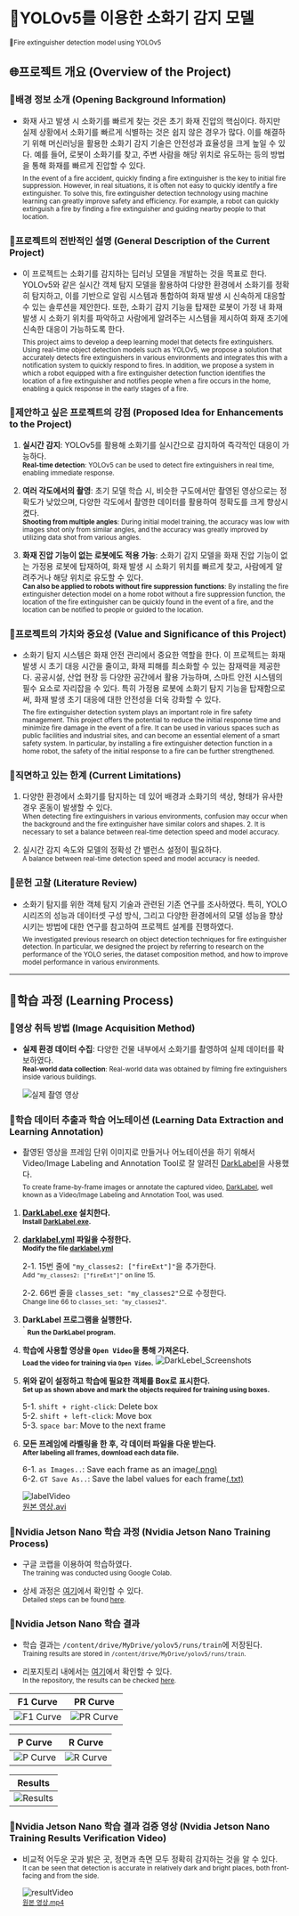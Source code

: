 # :fire_extinguisher:YOLOv5를 이용한 소화기 감지 모델<br>
<sub>:fire_extinguisher:Fire extinguisher detection model using YOLOv5</sub>

## :globe_with_meridians:프로젝트 개요 (Overview of the Project)

### :small_blue_diamond:배경 정보 소개 (Opening Background Information)

  - 화재 사고 발생 시 소화기를 빠르게 찾는 것은 초기 화재 진압의 핵심이다. 하지만 실제 상황에서 소화기를 빠르게 식별하는 것은 쉽지 않은 경우가 많다. 이를 해결하기 위해 머신러닝을 활용한 소화기 감지 기술은 안전성과 효율성을 크게 높일 수 있다. 예를 들어, 로봇이 소화기를 찾고, 주변 사람을 해당 위치로 유도하는 등의 방법을 통해 화재를 빠르게 진압할 수 있다.<br>
      <sub>In the event of a fire accident, quickly finding a fire extinguisher is the key to initial fire suppression. However, in real situations, it is often not easy to quickly identify a fire extinguisher. To solve this, fire extinguisher detection technology using machine learning can greatly improve safety and efficiency. For example, a robot can quickly extinguish a fire by finding a fire extinguisher and guiding nearby people to that location.</sub>

### :small_blue_diamond:프로젝트의 전반적인 설명 (General Description of the Current Project)

  - 이 프로젝트는 소화기를 감지하는 딥러닝 모델을 개발하는 것을 목표로 한다. YOLOv5와 같은 실시간 객체 탐지 모델을 활용하여 다양한 환경에서 소화기를 정확히 탐지하고, 이를 기반으로 알림 시스템과 통합하여 화재 발생 시 신속하게 대응할 수 있는 솔루션을 제안한다. 또한, 소화기 감지 기능을 탑재한 로봇이 가정 내 화재 발생 시 소화기 위치를 파악하고 사람에게 알려주는 시스템을 제시하여 화재 초기에 신속한 대응이 가능하도록 한다.<br>
      <sub>This project aims to develop a deep learning model that detects fire extinguishers. Using real-time object detection models such as YOLOv5, we propose a solution that accurately detects fire extinguishers in various environments and integrates this with a notification system to quickly respond to fires. In addition, we propose a system in which a robot equipped with a fire extinguisher detection function identifies the location of a fire extinguisher and notifies people when a fire occurs in the home, enabling a quick response in the early stages of a fire.</sub>

### :small_blue_diamond:제안하고 싶은 프로젝트의 강점 (Proposed Idea for Enhancements to the Project)

  1. **실시간 감지**: YOLOv5를 활용해 소화기를 실시간으로 감지하여 즉각적인 대응이 가능하다.<br>
      <sub>**Real-time detection**: YOLOv5 can be used to detect fire extinguishers in real time, enabling immediate response.</sub>


  2. **여러 각도에서의 촬영**: 초기 모델 학습 시, 비슷한 구도에서만 촬영된 영상으로는 정확도가 낮았으며, 다양한 각도에서 촬영한 데이터를 활용하여 정확도를 크게 향상시켰다.<br>
      <sub>**Shooting from multiple angles**: During initial model training, the accuracy was low with images shot only from similar angles, and the accuracy was greatly improved by utilizing data shot from various angles.</sub>


  3. **화재 진압 기능이 없는 로봇에도 적용 가능**: 소화기 감지 모델을 화재 진압 기능이 없는 가정용 로봇에 탑재하여, 화재 발생 시 소화기 위치를 빠르게 찾고, 사람에게 알려주거나 해당 위치로 유도할 수 있다.<br>
      <sub>**Can also be applied to robots without fire suppression functions**: By installing the fire extinguisher detection model on a home robot without a fire suppression function, the location of the fire extinguisher can be quickly found in the event of a fire, and the location can be notified to people or guided to the location.</sub>


### :small_blue_diamond:프로젝트의 가치와 중요성 (Value and Significance of this Project)

  - 소화기 탐지 시스템은 화재 안전 관리에서 중요한 역할을 한다. 이 프로젝트는 화재 발생 시 초기 대응 시간을 줄이고, 화재 피해를 최소화할 수 있는 잠재력을 제공한다. 공공시설, 산업 현장 등 다양한 공간에서 활용 가능하며, 스마트 안전 시스템의 필수 요소로 자리잡을 수 있다. 특히 가정용 로봇에 소화기 탐지 기능을 탑재함으로써, 화재 발생 초기 대응에 대한 안전성을 더욱 강화할 수 있다.<br>
      <sub>The fire extinguisher detection system plays an important role in fire safety management. This project offers the potential to reduce the initial response time and minimize fire damage in the event of a fire. It can be used in various spaces such as public facilities and industrial sites, and can become an essential element of a smart safety system. In particular, by installing a fire extinguisher detection function in a home robot, the safety of the initial response to a fire can be further strengthened.</sub>

### :small_blue_diamond:직면하고 있는 한계 (Current Limitations)

  1. 다양한 환경에서 소화기를 탐지하는 데 있어 배경과 소화기의 색상, 형태가 유사한 경우 혼동이 발생할 수 있다.<br>
        <sub>When detecting fire extinguishers in various environments, confusion may occur when the background and the fire extinguisher have similar colors and shapes. 2. It is necessary to set a balance between real-time detection speed and model accuracy. </sub>
  
  2. 실시간 감지 속도와 모델의 정확성 간 밸런스 설정이 필요하다.<br>
        <sub>A balance between real-time detection speed and model accuracy is needed.</sub>

### :small_blue_diamond:문헌 고찰 (Literature Review)

  - 소화기 탐지를 위한 객체 탐지 기술과 관련된 기존 연구를 조사하였다. 특히, YOLO 시리즈의 성능과 데이터셋 구성 방식, 그리고 다양한 환경에서의 모델 성능을 향상시키는 방법에 대한 연구를 참고하여 프로젝트 설계를 진행하였다.<br>
      <sub>We investigated previous research on object detection techniques for fire extinguisher detection. In particular, we designed the project by referring to research on the performance of the YOLO series, the dataset composition method, and how to improve model performance in various environments.</sub>

---

## :memo:학습 과정 (Learning Process)

### :small_orange_diamond:영상 취득 방법 (Image Acquisition Method)

  - **실제 환경 데이터 수집**: 다양한 건물 내부에서 소화기를 촬영하여 실제 데이터를 확보하였다.<br>
      <sub>**Real-world data collection**: Real-world data was obtained by filming fire extinguishers inside various buildings.</sub>

     ![실제 촬영 영상](forReadMeFile/sourceVideo.gif)


### :small_orange_diamond:학습 데이터 추출과 학습 어노테이션 (Learning Data Extraction and Learning Annotation)

  - 촬영된 영상을 프레임 단위 이미지로 만들거나 어노테이션을 하기 위해서 Video/Image Labeling and Annotation Tool로 잘 알려진 [DarkLabel](DarkLabel2.4)을 사용했다.<br>
      <sub>To create frame-by-frame images or annotate the captured video, [DarkLabel](DarkLabel2.4), well known as a Video/Image Labeling and Annotation Tool, was used.</sub>

  1. **[DarkLabel.exe](DarkLabel2.4/DarkLabel.exe) 설치한다.**<br>
     <sub>**Install [DarkLabel.exe](DarkLabel2.4/DarkLabel.exe).**</sub>

  2. **[darklabel.yml](DarkLabel2.4/darklabel.yml) 파일을 수정한다.**<br>
     <sub>**Modify the file [darklabel.yml](DarkLabel2.4/darklabel.yml)**</sub>

      2-1. 15번 줄에 `"my_classes2: ["fireExt"]"`을 추가한다.<br>
      <sub>Add `"my_classes2: ["fireExt"]"` on line 15.</sub>

      2-2. 66번 줄을 `classes_set: "my_classes2"`으로 수정한다.<br>
      <sub>Change line 66 to `classes_set: "my_classes2"`.</sub>

  3. **DarkLabel 프로그램을 실행한다.**<br>
`    <sub>**Run the DarkLabel program.**</sub>

  4. **학습에 사용할 영상을 `Open Video`을 통해 가져온다.**<br>
     <sub>**Load the video for training via `Open Video`.**</sub>
     ![DarkLebel_Screenshots](forReadMeFile/DarkLabel_Screenshots.png)

  5. **위와 같이 설정하고 학습에 필요한 객체를 Box로 표시한다.**<br>
     <sub>**Set up as shown above and mark the objects required for training using boxes.**</sub>

      5-1. `shift + right-click`: Delete box<br>
      5-2. `shift + left-click`: Move box<br>
      5-3. `space bar`: Move to the next frame

  6. **모든 프레임에 라벨링을 한 후, 각 데이터 파일을 다운 받는다.**<br>
     <sub>**After labeling all frames, download each data file.**</sub>
     
      6-1. `as Images..`: Save each frame as an image[(.png)](train/images)<br>
      6-2. `GT Save As..`: Save the label values for each frame[(.txt)](train/labels)

     ![labelVideo](forReadMeFile/labelVideo.gif)<br>
        </sub>[원본 영상.avi](train/videos/20241115_175106_gt.avi)</sub>


### :small_orange_diamond:Nvidia Jetson Nano 학습 과정 (Nvidia Jetson Nano Training Process)

  - 구글 코랩을 이용하여 학습하였다.<br>
      <sub>The training was conducted using Google Colab.</sub>
    
  - 상세 과정은 [여기](yolov5_ai_specialist.ipynb)에서 확인할 수 있다.<br>
      <sub>Detailed steps can be found [here](yolov5_ai_specialist.ipynb).</sub>


### :small_orange_diamond:Nvidia Jetson Nano 학습 결과

  - 학습 결과는 `/content/drive/MyDrive/yolov5/runs/train`에 저장된다.<br>
      <sub>Training results are stored in `/content/drive/MyDrive/yolov5/runs/train`.</sub>

  - 리포지토리 내에서는 [여기](runs/train)에서 확인할 수 있다.<br>
      <sub>In the repository, the results can be checked [here](runs/train).</sub>

| **F1 Curve** | **PR Curve** |
|--------------|--------------|
| ![F1 Curve](runs/train/exp2/F1_curve.png) | ![PR Curve](runs/train/exp2/PR_curve.png) |

| **P Curve**  | **R Curve**  |
|--------------|--------------|
| ![P Curve](runs/train/exp2/P_curve.png)   | ![R Curve](runs/train/exp2/R_curve.png)   |

| **Results**  |
|--------------|
| ![Results](runs/train/exp2/results.png)   |


### :small_orange_diamond:Nvidia Jetson Nano 학습 결과 검증 영상 (Nvidia Jetson Nano Training Results Verification Video)
  - 비교적 어두운 곳과 밝은 곳, 정면과 측면 모두 정확히 감지하는 것을 알 수 있다.<br>
      <sub>It can be seen that detection is accurate in relatively dark and bright places, both front-facing and from the side.</sub>

     ![resultVideo](forReadMeFile/resultVideo.gif)<br>
     <sub>[원본 영상.mp4](runs/detect/exp6/20241115_112352.mp4)</sub>
